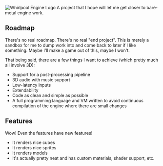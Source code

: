![Whirlpool Engine Logo](https://user-images.githubusercontent.com/12881812/39068823-8e4cf666-44d5-11e8-87ff-65ff17d14fd2.png)
A project that I hope will let me get closer to bare-metal engine work.

## Roadmap
There's no real roadmap.  There's no real "end project".  This is merely a sandbox for me to dump work into and come back to later if I like something.  Maybe I'll make a game out of this, maybe I won't.

That being said, there are a few things I want to achieve (which pretty much all involve 3D):

- Support for a post-processing pipeline
- 3D audio with music support
- Low-latency inputs
- Extendability
- Code as clean and simple as possible
- A full programming language and VM written to avoid continuous compilation of the engine where there are small changes

## Features
Wow! Even the features have new features!

- It renders nice cubes
- It renders nice sprites
- It renders models
- It's actually pretty neat and has custom materials, shader support, etc.